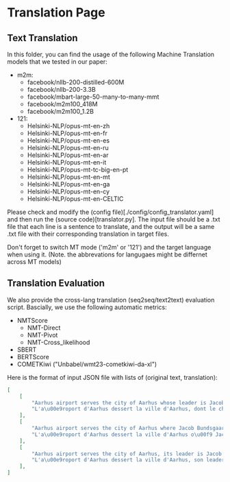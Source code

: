 # Translation Page


## Text Translation
In this folder, you can find the usage of the following Machine Translation models that we tested in our paper:
- m2m:
    - facebook/nllb-200-distilled-600M
    - facebook/nllb-200-3.3B
    - facebook/mbart-large-50-many-to-many-mmt
    - facebook/m2m100_418M
    - facebook/m2m100_1.2B
- 121:
    - Helsinki-NLP/opus-mt-en-zh
    - Helsinki-NLP/opus-mt-en-fr
    - Helsinki-NLP/opus-mt-en-es
    - Helsinki-NLP/opus-mt-en-ru
    - Helsinki-NLP/opus-mt-en-ar
    - Helsinki-NLP/opus-mt-en-it
    - Helsinki-NLP/opus-mt-tc-big-en-pt
    - Helsinki-NLP/opus-mt-en-mt
    - Helsinki-NLP/opus-mt-en-ga
    - Helsinki-NLP/opus-mt-en-cy
    - Helsinki-NLP/opus-mt-en-CELTIC

Please check and modify the (config file)[./config/config_translator.yaml] and then run the (source code)[translator.py]. 
The input file should be a .txt file that each line is a sentence to translate, and the output will be a same .txt file with their corresponding translation in target files.

Don't forget to switch MT mode ('m2m' or '121') and the target language when using it. (Note. the abbrevations for langugaes might be differnet across MT models)

## Translation Evaluation
We also provide the cross-lang translation (seq2seq/text2text) evaluation script. Bascially, we use the following automatic metrics:
- NMTScore
    - NMT-Direct
    - NMT-Pivot
    - NMT-Cross_likelihood
- SBERT
- BERTScore
- COMETKiwi ("Unbabel/wmt23-cometkiwi-da-xl")

Here is the format of input JSON file with lists of (original text, translation):
```json
[
    [
        "Aarhus airport serves the city of Aarhus whose leader is Jacob Bundsgaard.",
        "L'a\u00e9roport d'Aarhus dessert la ville d'Aarhus, dont le chef est Jacob Bundsgaard."
    ],
    [
        "Aarhus airport serves the city of Aarhus where Jacob Bundsgaard is a leader.",
        "L'a\u00e9roport d'Aarhus dessert la ville d'Aarhus o\u00f9 Jacob Bundsgaard est un leader."
    ],
    [
        "Aarhus airport serves the city of Aarhus, its leader is Jacob Bundsgaard.",
        "L'a\u00e9roport d'Aarhus dessert la ville d'Aarhus, son leader est Jacob Bundsgaard."
    ],
]
```



